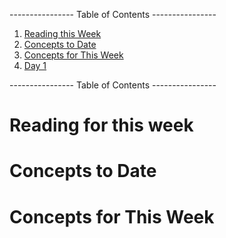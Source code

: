 ---------------- Table of Contents ---------------- 

1. [Reading this Week](#reading)
2. [Concepts to Date](#todate)
3. [Concepts for This Week](#thisweek)
4. [Day 1](#day1)

---------------- Table of Contents ---------------- 
# <a id="reading"></a>Reading for this week

# <a id="midterm"></a>Concepts to Date

# <a id = "today"></a>Concepts for This Week 